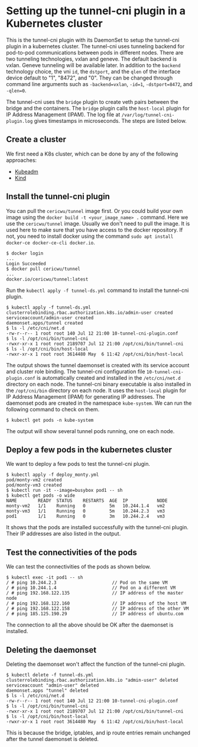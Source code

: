 # Setting up the tunnel-cni plugin in a Kubernetes cluster

This is the tunnel-cni plugin with its DaemonSet to setup the tunnel-cni plugin in a kubernetes cluster. 
The tunnel-cni uses tunneling backend for pod-to-pod communications between pods in different nodes. There are 
two tunneling technologies, vxlan and geneve. The default backend is vxlan. Geneve tunneling will be available later.
In addition to the `backend` technology choice, the vni `id`, the `dstport`, and the `qlen` of the interface device
default to "1", "8472", and "0". They can be changed through command line arguments such as `-backend=vxlan`, `-id=1`, 
`-dstport=8472`, and `-qlen=0`.

The tunnel-cni uses the 
`bridge` plugin to create veth pairs between the bridge and the containers. The `bridge` plugin calls the `host-local` plugin for 
IP Address Management (IPAM). The log file at `/var/log/tunnel-cni-plugin.log` gives timestamps
in microseconds. The steps are listed below.

## Create a cluster

We first need a K8s cluster, which can be done by any of the following approaches:
- [Kubeadm](docs/kubeadm.md)
- [Kind](docs/kind.md)

## Install the tunnel-cni plugin

You can pull the `cericwu/tunnel` image first. Or you could build your own image using the `docker build -t <your_image_name> .` command. Here we use the `cericwu/tunnel` image. Usually we don't need to pull the image. It is used here to make sure that you have access to the docker repository. If not, you need to install docker using the command `sudo apt install docker-ce docker-ce-cli docker.io`.

```
$ docker login
...
Login Succeeded
$ docker pull cericwu/tunnel
...
docker.io/cericwu/tunnel:latest
```

Run the `kubectl apply -f tunnel-ds.yml` command to install the tunnel-cni plugin.

```
$ kubectl apply -f tunnel-ds.yml
clusterrolebinding.rbac.authorization.k8s.io/admin-user created
serviceaccount/admin-user created
daemonset.apps/tunnel created
$ ls -l /etc/cni/net.d
-rw-r--r-- 1 root root 140 Jul 12 21:00 10-tunnel-cni-plugin.conf
$ ls -l /opt/cni/bin/tunnel-cni
-rwxr-xr-x 1 root root 2189707 Jul 12 21:00 /opt/cni/bin/tunnel-cni
$ ls -l /opt/cni/bin/host-local
-rwxr-xr-x 1 root root 3614480 May  6 11:42 /opt/cni/bin/host-local
```

The output shows the tunnel daemonset is created with its service account and cluster role binding.
The tunnel-cni configuration file `10-tunnel-cni-plugin.conf` is automatically created
and installed in the `/etc/cni/net.d` directory on each node.
The tunnel-cni binary executable is also installed in the `/opt/cni/bin` directory on each node. It uses
the `host-local` plugin for IP Address Management (IPAM) for generating IP addresses.
The daemonset pods are created in the namespace `kube-system`.
We can run the following command to check on them.


```
$ kubectl get pods -n kube-system
```

The output will show several tunnel pods running, one on each node.

## Deploy a few pods in the kubernetes cluster

We want to deploy a few pods to test the tunnel-cni plugin.


```
$ kubectl apply -f deploy_monty.yml
pod/monty-vm2 created
pod/monty-vm3 created
$ kubectl run -it --image=busybox pod1 -- sh
$ kubectl get pods -o wide
NAME        READY  STATUS    RESTARTS  AGE  IP           NODE
monty-vm2   1/1    Running   0         5m   10.244.1.4   vm2
monty-vm3   1/1    Running   0         5m   10.244.2.3   vm3
pod1        1/1    Running   0         3m   10.244.2.4   vm3
```

It shows that the pods are installed successfully with the tunnel-cni plugin. Their IP addresses are also listed in the output.

## Test the connectivities of the pods

We can test the connectivities of the pods as shown below.

```
$ kubectl exec -it pod1 -- sh
/ # ping 10.244.2.3                     // Pod on the same VM
/ # ping 10.244.1.4                     // Pod on a different VM
/ # ping 192.168.122.135                // IP address of the master node
/ # ping 192.168.122.160                // IP address of the host VM
/ # ping 192.168.122.158                // IP address of the other VM
/ # ping 185.125.190.29                 // IP address of ubuntu.com
```

The connection to all the above should be OK after the daemonset is installed.

## Deleting the daemonset

Deleting the daemonset won't affect the function of the tunnel-cni plugin.

```
$ kubectl delete -f tunnel-ds.yml
clusterrolebinding.rbac.authorization.k8s.io "admin-user" deleted
serviceaccount "admin-user" deleted
daemonset.apps "tunnel" deleted
$ ls -l /etc/cni/net.d
-rw-r--r-- 1 root root 140 Jul 12 21:00 10-tunnel-cni-plugin.conf
$ ls -l /opt/cni/bin/tunnel-cni
-rwxr-xr-x 1 root root 2189707 Jul 12 21:00 /opt/cni/bin/tunnel-cni
$ ls -l /opt/cni/bin/host-local
-rwxr-xr-x 1 root root 3614480 May  6 11:42 /opt/cni/bin/host-local
```

This is because the bridge, iptables, and ip route entries remain unchanged
after the tunnel daemonset is deleted.
